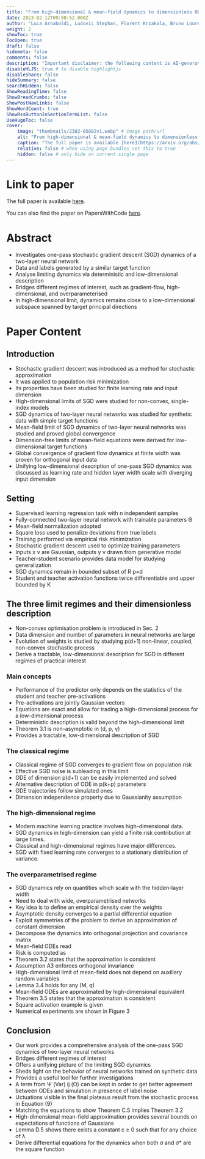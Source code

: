 ```yaml
---
title: "From high-dimensional & mean-field dynamics to dimensionless ODEs: A unifying approach to SGD in two-layers networks"
date: 2023-02-12T09:50:52.000Z
author: "Luca Arnaboldi, Ludovic Stephan, Florent Krzakala, Bruno Loureiro"
weight: 2
showToc: true
TocOpen: true
draft: false
hidemeta: false
comments: false
description: "Important disclaimer: the following content is AI-generated, please make sure to fact check the presented information by reading the full paper."
disableHLJS: true # to disable highlightjs
disableShare: false
hideSummary: false
searchHidden: false
ShowReadingTime: false
ShowBreadCrumbs: false
ShowPostNavLinks: false
ShowWordCount: true
ShowRssButtonInSectionTermList: false
UseHugoToc: false
cover:
    image: "thumbnails/2302-05882v1.webp" # image path/url
    alt: "From high-dimensional & mean-field dynamics to dimensionless ODEs: A unifying approach to SGD in two-layers networks" # alt text
    caption: "The full paper is available [here](https://arxiv.org/abs/2302.05882)." # display caption under cover
    relative: false # when using page bundles set this to true
    hidden: false # only hide on current single page
---
```


# Link to paper
The full paper is available [here](https://arxiv.org/abs/2302.05882).

You can also find the paper on PapersWithCode [here](https://paperswithcode.com/paper/from-high-dimensional-mean-field-dynamics-to).

# Abstract
- Investigates one-pass stochastic gradient descent (SGD) dynamics of a two-layer neural network
- Data and labels generated by a similar target function
- Analyse limiting dynamics via deterministic and low-dimensional description
- Bridges different regimes of interest, such as gradient-flow, high-dimensional, and overparameterised
- In high-dimensional limit, dynamics remains close to a low-dimensional subspace spanned by target principal directions

# Paper Content

## Introduction
- Stochastic gradient descent was introduced as a method for stochastic approximation
- It was applied to population risk minimization
- Its properties have been studied for finite learning rate and input dimension
- High-dimensional limits of SGD were studied for non-convex, single-index models
- SGD dynamics of two-layer neural networks was studied for synthetic data with simple target functions
- Mean-field limit of SGD dynamics of two-layer neural networks was studied and proved global convergence
- Dimension-free limits of mean-field equations were derived for low-dimensional target functions
- Global convergence of gradient flow dynamics at finite width was proven for orthogonal input data
- Unifying low-dimensional description of one-pass SGD dynamics was discussed as learning rate and hidden layer width scale with diverging input dimension

## Setting
- Supervised learning regression task with n independent samples
- Fully-connected two-layer neural network with trainable parameters Θ
- Mean-field normalization adopted
- Square loss used to penalize deviations from true labels
- Training performed via empirical risk minimization
- Stochastic gradient descent used to optimize training parameters
- Inputs x ν are Gaussian, outputs y ν drawn from generative model
- Teacher-student scenario provides data model for studying generalization
- SGD dynamics remain in bounded subset of R p×d
- Student and teacher activation functions twice differentiable and upper bounded by K

## The three limit regimes and their dimensionless description
- Non-convex optimisation problem is introduced in Sec. 2
- Data dimension and number of parameters in neural networks are large
- Evolution of weights is studied by studying p(d+1) non-linear, coupled, non-convex stochastic process
- Derive a tractable, low-dimensional description for SGD in different regimes of practical interest

### Main concepts
- Performance of the predictor only depends on the statistics of the student and teacher pre-activations
- Pre-activations are jointly Gaussian vectors
- Equations are exact and allow for trading a high-dimensional process for a low-dimensional process
- Deterministic description is valid beyond the high-dimensional limit
- Theorem 3.1 is non-asymptotic in (d, p, γ)
- Provides a tractable, low-dimensional description of SGD

### The classical regime
- Classical regime of SGD converges to gradient flow on population risk
- Effective SGD noise is subleading in this limit
- ODE of dimension p(d+1) can be easily implemented and solved
- Alternative description of ODE in p(k+p) parameters
- ODE trajectories follow simulated ones
- Dimension independence property due to Gaussianity assumption

### The high-dimensional regime
- Modern machine learning practice involves high-dimensional data.
- SGD dynamics in high-dimension can yield a finite risk contribution at large times.
- Classical and high-dimensional regimes have major differences.
- SGD with fixed learning rate converges to a stationary distribution of variance.

### The overparametrised regime
- SGD dynamics rely on quantities which scale with the hidden-layer width
- Need to deal with wide, overparametrised networks
- Key idea is to define an empirical density over the weights
- Asymptotic density converges to a partial differential equation
- Exploit symmetries of the problem to derive an approximation of constant dimension
- Decompose the dynamics into orthogonal projection and covariance matrix
- Mean-field ODEs read
- Risk is computed as
- Theorem 3.2 states that the approximation is consistent
- Assumption A3 enforces orthogonal invariance
- High-dimensional limit of mean-field does not depend on auxiliary random variables
- Lemma 3.4 holds for any (M, q)
- Mean-field ODEs are approximated by high-dimensional equivalent
- Theorem 3.5 states that the approximation is consistent
- Square activation example is given
- Numerical experiments are shown in Figure 3

## Conclusion
- Our work provides a comprehensive analysis of the one-pass SGD dynamics of two-layer neural networks
- Bridges different regimes of interest
- Offers a unifying picture of the limiting SGD dynamics
- Sheds light on the behavior of neural networks trained on synthetic data
- Provides a useful tool for further investigations
- A term from Ψ (Var) ij (Ω) can be kept in order to get better agreement between ODEs and simulation in presence of label noise
- Uctuations visible in the final plateaus result from the stochastic process in Equation (9)
- Matching the equations to show Theorem C.5 implies Theorem 3.2
- High-dimensional mean-field approximation provides several bounds on expectations of functions of Gaussians
- Lemma D.5 shows there exists a constant c ≥ 0 such that for any choice of λ
- Derive differential equations for the dynamics when both σ and σ* are the square function
